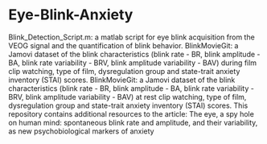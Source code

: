 # Eye-Blink-Anxiety
Blink_Detection_Script.m: a matlab script for eye blink acquisition from the VEOG signal and the quantification of blink behavior. 
BlinkMovieGit: a Jamovi dataset of the blink characteristics (blink rate - BR, blink amplitude - BA, blink rate variability - BRV, blink amplitude variability - BAV) during film clip watching, type of film, dysregulation group and state-trait anxiety inventory (STAI) scores.
BlinkMovieGit: a Jamovi dataset of the blink characteristics (blink rate - BR, blink amplitude - BA, blink rate variability - BRV, blink amplitude variability - BAV) at rest clip watching, type of film, dysregulation group and state-trait anxiety inventory (STAI) scores.
This repository contains additional resources to the article: The eye, a spy hole on human mind: spontaneous blink rate and amplitude, and their variability, as new psychobiological markers of anxiety

